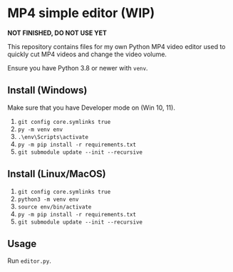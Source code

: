 # MP4 simple editor (WIP)

**NOT FINISHED, DO NOT USE YET**

This repository contains files for my own Python MP4 video editor used to quickly cut MP4 videos and change the video volume.

Ensure you have Python 3.8 or newer with `venv`.

## Install (Windows)

Make sure that you have Developer mode on (Win 10, 11).

1. `git config core.symlinks true`
2. `py -m venv env`
3. `.\env\Scripts\activate`
4. `py -m pip install -r requirements.txt`
5. `git submodule update --init --recursive`

## Install (Linux/MacOS)

1. `git config core.symlinks true`
2. `python3 -m venv env`
3. `source env/bin/activate`
4. `py -m pip install -r requirements.txt`
5. `git submodule update --init --recursive`

## Usage

Run `editor.py`.